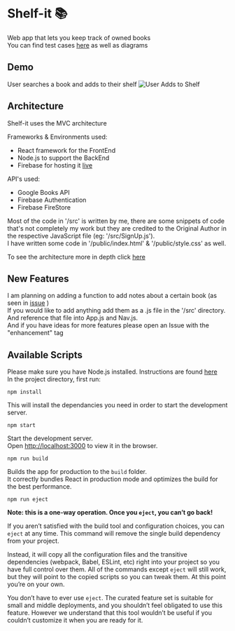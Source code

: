 # Shelf-it 📚
Web app that lets you keep track of owned books<br />
You can find test cases [here](https://github.com/cmanage1/shelf-it/wiki/Test-cases) as well as diagrams

## Demo
User searches a book and adds to their shelf
![User Adds to Shelf](https://github.com/cmanage1/shelf-it/blob/master/__tests__/case_6.gif)

## Architecture 
Shelf-it uses the MVC architecture

Frameworks & Environments used:
* React framework for the FrontEnd
* Node.js to support the BackEnd
* Firebase for hosting it [live]( https://shelf-it.web.app/ )

API's used:
* Google Books API
* Firebase Authentication
* Firebase FireStore 

Most of the code in '/src' is written by me, there are some snippets of code that's not completely my work but they are credited to the Original Author in the respective JavaScript file (eg: '/src/SignUp.js'). <br />
I have written some code in '/public/index.html' & '/public/style.css' as well. <br/>

To see the architecture more in depth click [here]( https://github.com/cmanage1/shelf-it/wiki/Home/ )

## New Features

I am planning on adding a function to add notes about a certain book (as seen in [issue]( https://github.com/cmanage1/shelf-it/issues/2 ) )<br />
If you would like to add anything add them as a .js file in the '/src' directory. And reference that file into App.js and Nav.js. <br />
And if you have ideas for more features please open an Issue with the "enhancement" tag

## Available Scripts

Please make sure you have Node.js installed. Instructions are found [here](https://www.npmjs.com/get-npm)<br/>
In the project directory, first run:

`npm install`

This will install the dependancies you need in order to start the development server.

`npm start`

Start the development server.<br />
Open [http://localhost:3000](http://localhost:3000) to view it in the browser.

`npm run build`

Builds the app for production to the `build` folder.<br />
It correctly bundles React in production mode and optimizes the build for the best performance.

`npm run eject`

**Note: this is a one-way operation. Once you `eject`, you can’t go back!**

If you aren’t satisfied with the build tool and configuration choices, you can `eject` at any time. This command will remove the single build dependency from your project.

Instead, it will copy all the configuration files and the transitive dependencies (webpack, Babel, ESLint, etc) right into your project so you have full control over them. All of the commands except `eject` will still work, but they will point to the copied scripts so you can tweak them. At this point you’re on your own.

You don’t have to ever use `eject`. The curated feature set is suitable for small and middle deployments, and you shouldn’t feel obligated to use this feature. However we understand that this tool wouldn’t be useful if you couldn’t customize it when you are ready for it.
